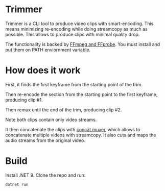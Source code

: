 # Trimmer

Trimmer is a CLI tool to produce video clips with smart-encoding. This means minimizing re-encoding while doing streamcopy as much as possible. This allows to produce clips with minimal quality drop.

The functionality is backed by [FFmpeg and FFprobe](https://ffmpeg.org/). You must install and put them on PATH enviornment variable.

# How does it work

First, it finds the first keyframe from the starting point of the trim. 

Then re-encode the section from the starting point to the first keyframe, producing clip #1.

Then remux until the end of the trim, producing clip #2.

Note both clips contain only video streams.

It then concatenate the clips with [concat muxer](https://ffmpeg.org/ffmpeg-formats.html#concat-1), which allows to concatenate multiple videos with streamcopy. It also cuts and maps the audio streams from the original video.

# Build

Install .NET 9. Clone the repo and run:

```
dotnet run
```